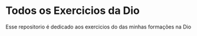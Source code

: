 # Todos os Exercicios da Dio
Esse repositorio é dedicado aos exercicios do das minhas formações na Dio
 
